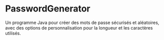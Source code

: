 # PasswordGenerator
Un programme Java pour créer des mots de passe sécurisés et aléatoires, avec des options de personnalisation pour la longueur et les caractères utilisés.
